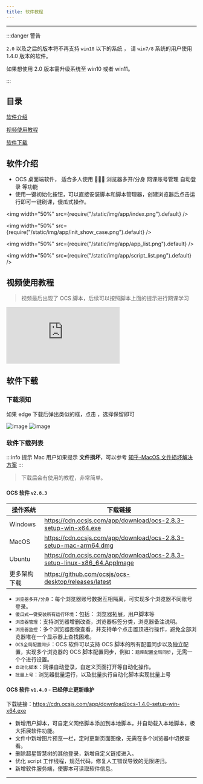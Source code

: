 ```yaml
---
title: 软件教程
---
```


---

:::danger 警告

`2.0` 以及之后的版本将不再支持 `win10` 以下的系统 ， 请 `win7/8` 系统的用户使用 1.4.0 版本的软件。

如果想使用 2.0 版本需升级系统至 win10 或者 win11。

:::

## 目录

[软件介绍](#软件介绍)

[视频使用教程](#视频使用教程)

[软件下载](#软件下载)

## 软件介绍

- OCS 桌面端软件， 适合多人使用 👨‍👧‍👧 浏览器多开/分身 网课账号管理 自动登录 等功能
- 使用一键初始化按钮，可以直接安装脚本和脚本管理器，创建浏览器后点击运行即可一键刷课，傻瓜式操作。

<img width="50%" src={require("/static/img/app/index.png").default} />

<img width="50%" src={require("/static/img/app/init_show_case.png").default} />

<img width="50%" src={require("/static/img/app/app_list.png").default} />

<img width="50%" src={require("/static/img/app/script_list.png").default} />

## 视频使用教程

> 视频最后出现了 OCS 脚本，后续可以按照脚本上面的提示进行网课学习

<iframe
  src="https://cdn.ocsjs.com/app/resources/video/app-use-guide.mp4"
  frameborder="0"
  allow="encrypted-media"
  allowfullscreen="true"
  style={{width:'100%', height: '50vh'}}
>
</iframe>

## 软件下载

### 下载须知

如果 edge 下载后弹出类似的框，点击 ，选择保留即可

![image](https://user-images.githubusercontent.com/50533276/161433046-51cd59a8-9b8c-40de-83ee-936ddbde332d.png)
![image](https://user-images.githubusercontent.com/50533276/161433054-25eb3847-87c5-4908-a012-14c104f4d2fa.png)

### 软件下载列表

:::info 提示
Mac 用户如果提示 **文件损坏**，可以参考 [知乎-MacOS 文件损坏解决方案](https://www.zhihu.com/search?type=content&q=Mac%E6%96%87%E4%BB%B6%E6%8D%9F%E5%9D%8F%E8%A7%A3%E5%86%B3%E6%96%B9%E6%A1%88)
:::

> 下载后会有使用的教程，非常简单。

#### OCS 软件 `v2.8.3`

| 操作系统     | 下载链接                                                                 |
| ------------ | ------------------------------------------------------------------------ |
| Windows      | https://cdn.ocsjs.com/app/download/ocs-2.8.3-setup-win-x64.exe           |
| MacOS        | https://cdn.ocsjs.com/app/download/ocs-2.8.3-setup-mac-arm64.dmg         |
| Ubuntu       | https://cdn.ocsjs.com/app/download/ocs-2.8.3-setup-linux-x86_64.AppImage |
| 更多架构下载 | https://github.com/ocsjs/ocs-desktop/releases/latest                     |

- `浏览器多开/分身`：每个浏览器账号数据互相隔离，可实现多个浏览器不同账号登录。
- `傻瓜式一键安装所有运行环境`：包括： 浏览器拓展，用户脚本等
- `浏览器管理`：支持浏览器增删改查，浏览器标签分类，浏览器备注说明。
- `浏览器监控`：多个浏览器图像查看，并支持单个点击置顶进行操作，避免全部浏览器堆在一个显示器上查找困难。
- `OCS全局配置同步`：OCS 软件可以支持 OCS 脚本的所有配置同步以及独立配置，实现多个浏览器的 OCS 脚本配置同步，例如：`题库配置全局同步`，无需一个个进行设置。
- `自动化脚本`：网课自动登录，自定义页面打开等自动化操作。
- `批量上号`：浏览器批量运行，以及批量执行自动化脚本实现批量上号

#### OCS 软件 `v1.4.0` - 已经停止更新维护

下载链接：https://cdn.ocsjs.com/app/download/ocs-1.4.0-setup-win-x64.exe

- 新增用户脚本，可自定义网络脚本添加到本地脚本，并自动载入本地脚本，极大拓展软件功能。
- 文件中新增图片预览一栏，定时更新页面图像，无需在多个浏览器中切换查看。
- 删除超星智慧树的其他登录，新增自定义链接进入。
- 优化 script 工作线程，规范代码，修复人工错误导致的无限递归。
- 新增软件服务端，使脚本可读取软件信息。

---
